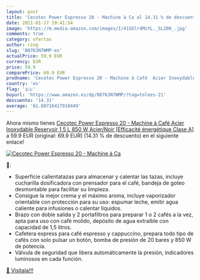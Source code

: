 ```yaml
---
layout: post
title: 'Cecotec Power Espresso 20 - Machine à Ca al 14.31 % de descuento'
date: 2021-01-17 19:41:54
image: 'https://m.media-amazon.com/images/I/41SOlr4MzYL._SL200_.jpg'
comments: true
category: ofertas
author: ring
slug: 'B0763N7WMP-es'
actualPrice: 59.9 EUR
currency: EUR
price: 59.9
comparePrice: 69.9 EUR
prodname: 'Cecotec Power Espresso 20 - Machine à Café  Acier Inoxydable  Reservoir 1 5 L  850 W  Acier/Noir [Efficacité énergétique Clase A]'
country: 'es'
flag: '🇪🇸'
buyurl: 'https://www.amazon.es/dp/B0763N7WMP/?tag=tolees-21'
descuento: '14.31'
average: '61.60716417910449'
---
```


Ahora mismo tienes [Cecotec Power Espresso 20 - Machine à Café  Acier Inoxydable  Reservoir 1 5 L  850 W  Acier/Noir [Efficacité énergétique Clase A]](https://www.amazon.es/dp/B0763N7WMP/?tag=tolees-21) a 59.9 EUR (original: 69.9 EUR) (14.31 %  de descuento) en el siguiente enlace!

[![Cecotec Power Espresso 20 - Machine à Ca](https://m.media-amazon.com/images/I/41SOlr4MzYL._SL200_.jpg)](https://www.amazon.es/dp/B0763N7WMP/?tag=tolees-21)

🔎:

- Superficie calientatazas para almacenar y calentar las tazas, incluye cucharilla dosificadora con prensador para el café, bandeja de goteo desmontable para facilitar su limpieza.
- Consigue la mejor crema y el máximo aroma, incluye vaporizador orientable con protección para su uso: espumar leche, emitir agua caliente para infusiones o calentar líquidos.
- Brazo con doble salida y 2 portafiltros para preparar 1 o 2 cafés a la vez, apta para uso con café molido, depósito de agua extraíble con capacidad de 1,5 litros.
- Cafetera express para café espresso y cappuccino, prepara todo tipo de cafés con solo pulsar un botón, bomba de presión de 20 bares y 850 W de potencia.
- Válvula de seguridad que libera automáticamente la presión, indicadores luminosos en cada función.

[🛒 Visítala!!!](https://www.amazon.es/dp/B0763N7WMP/?tag=tolees-21)
